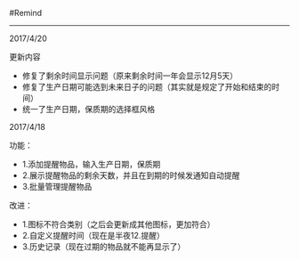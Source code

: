 #Remind
***

2017/4/20

更新内容

* 修复了剩余时间显示问题（原来剩余时间一年会显示12月5天）
* 修复了生产日期可能选到未来日子的问题（其实就是规定了开始和结束的时间）
* 统一了生产日期，保质期的选择框风格

2017/4/18

功能：

* 1.添加提醒物品，输入生产日期，保质期
* 2.展示提醒物品的剩余天数，并且在到期的时候发通知自动提醒
* 3.批量管理提醒物品

改进：

* 1.图标不符合类别（之后会更新成其他图标，更加符合）
* 2.自定义提醒时间（现在是半夜12.提醒）
* 3.历史记录（现在过期的物品就不能再显示了）